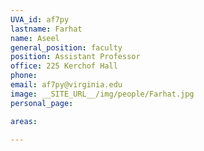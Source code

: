 ```yaml
---
UVA_id: af7py
lastname: Farhat
name: Aseel
general_position: faculty
position: Assistant Professor
office: 225 Kerchof Hall
phone:
email: af7py@virginia.edu
image: __SITE_URL__/img/people/Farhat.jpg
personal_page:

areas:

---
```

